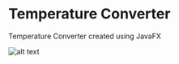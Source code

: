 # Temperature Converter
Temperature Converter created using JavaFX

![alt text](https://github.com/[username]/[reponame]/blob/[branch]/image.jpg?raw=true)
